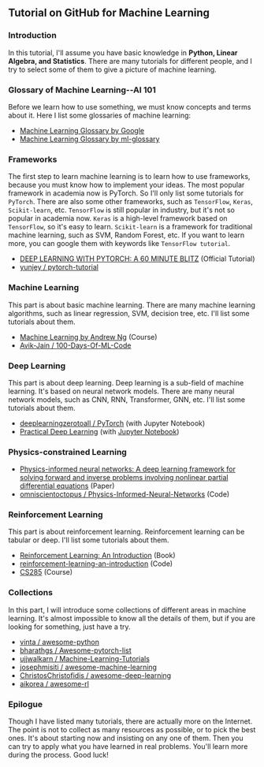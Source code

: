 ## Tutorial on GitHub for Machine Learning

### Introduction
In this tutorial, I'll assume you have basic knowledge in **Python, Linear Algebra, and Statistics**. There are many tutorials for different people, and I try to select some of them to give a picture of machine learning. 

### Glossary of Machine Learning--AI 101

Before we learn how to use something, we must know concepts and terms about it. Here I list some glossaries of machine learning:

- [Machine Learning Glossary by Google](https://developers.google.com/machine-learning/glossary/)
- [Machine Learning Glossary by ml-glossary](https://ml-cheatsheet.readthedocs.io/en/latest/glossary.html)

### Frameworks
The first step to learn machine learning is to learn how to use frameworks, because you must know how to implement your ideas. The most popular framework in academia now is PyTorch. So I'll only list some tutorials for `PyTorch`. There are also some other frameworks, such as `TensorFlow`, `Keras`, `Scikit-learn`, etc. `TensorFlow` is still popular in industry, but it's not so popular in academia now. `Keras` is a high-level framework based on `TensorFlow`, so it's easy to learn. `Scikit-learn` is a framework for traditional machine learning, such as SVM, Random Forest, etc. If you want to learn more, you can google them with keywords like `TensorFlow tutorial`.

- [DEEP LEARNING WITH PYTORCH: A 60 MINUTE BLITZ](https://pytorch.org/tutorials/beginner/deep_learning_60min_blitz.html) (Official Tutorial)
- [yunjey / pytorch-tutorial](https://github.com/yunjey/pytorch-tutorial)

### Machine Learning

This part is about basic machine learning. There are many machine learning algorithms, such as linear regression, SVM, decision tree, etc. I'll list some tutorials about them.

- [Machine Learning by Andrew Ng](https://www.coursera.org/learn/machine-learning) (Course)
- [Avik-Jain / 100-Days-Of-ML-Code](https://github.com/Avik-Jain/100-Days-Of-ML-Code/tree/master)

### Deep Learning
This part is about deep learning. Deep learning is a sub-field of machine learning. It's based on neural network models. There are many neural network models, such as CNN, RNN, Transformer, GNN, etc. I'll list some tutorials about them.

- [deeplearningzerotoall / PyTorch](https://github.com/deeplearningzerotoall/PyTorch) (with Jupyter Notebook)
- [Practical Deep Learning](https://course.fast.ai/) (with [Jupyter Notebook](https://github.com/fastai/course22))

### Physics-constrained Learning

- [Physics-informed neural networks: A deep learning framework for solving forward and inverse problems involving nonlinear partial differential equations](https://www.sciencedirect.com/science/article/pii/S0021999118307125) (Paper)
- [omniscientoctopus / Physics-Informed-Neural-Networks](https://github.com/omniscientoctopus/Physics-Informed-Neural-Networks/tree/main) (Code)

### Reinforcement Learning

This part is about reinforcement learning. Reinforcement learning can be tabular or deep. I'll list some tutorials about them.

- [Reinforcement Learning: An Introduction](http://incompleteideas.net/book/the-book-2nd.html) (Book)
- [reinforcement-learning-an-introduction](https://github.com/ShangtongZhang/reinforcement-learning-an-introduction) (Code)
- [CS285](http://rail.eecs.berkeley.edu/deeprlcourse/) (Course)

### Collections

In this part, I will introduce some collections of different areas in machine learning. It's almost impossible to know all the details of them, but if you are looking for something, just have a try.

- [vinta / awesome-python](https://github.com/vinta/awesome-python)
- [bharathgs / Awesome-pytorch-list](https://github.com/bharathgs/Awesome-pytorch-list)
- [ujjwalkarn / Machine-Learning-Tutorials](https://github.com/ujjwalkarn/Machine-Learning-Tutorials)
- [josephmisiti / awesome-machine-learning]([https://](https://github.com/josephmisiti/awesome-machine-learning#python))
- [ChristosChristofidis / awesome-deep-learning](https://https://github.com/ChristosChristofidis/awesome-deep-learning#tutorials)
- [aikorea / awesome-rl](https://github.com/aikorea/awesome-rl)

### Epilogue

Though I have listed many tutorials, there are actually more on the Internet. The point is not to collect as many resources as possible, or to pick the best ones. It's about starting now and insisting on any one of them. Then you can try to apply what you have learned in real problems. You'll learn more during the process. Good luck!